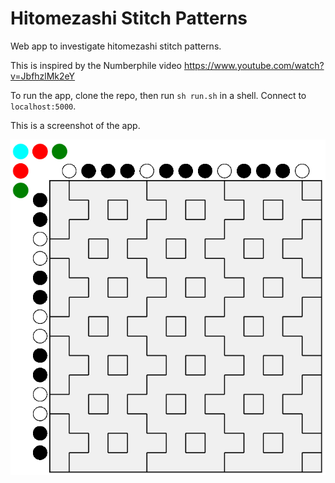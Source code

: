 # Hitomezashi Stitch Patterns
Web app to investigate hitomezashi stitch patterns.

This is inspired by the Numberphile video https://www.youtube.com/watch?v=JbfhzlMk2eY

To run the app, clone the repo, then run `sh run.sh` in a shell. Connect to `localhost:5000`.

This is a screenshot of the app.

![screenshot](screenshot.png "Hitomezashi")

